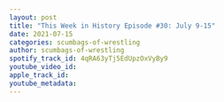 ```yaml
---
layout: post
title: "This Week in History Episode #30: July 9-15"
date: 2021-07-15
categories: scumbags-of-wrestling
author: scumbags-of-wrestling
spotify_track_id: 4qRA63yTj5EdUpzOxVyBy9
youtube_video_id: 
apple_track_id: 
youtube_metadata: 
---
```

